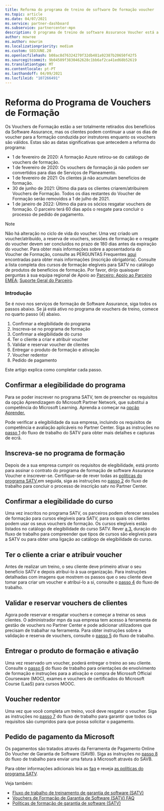 ```yaml
---
title: Reforma do programa de treino de software De formação voucher
ms.topic: article
ms.date: 04/07/2021
ms.service: partner-dashboard
ms.subservice: partnercenter-mpn
description: O programa de treino de software Assurance Voucher está a ser reformado.
author: mowree
ms.author: mowrim
ms.localizationpriority: medium
ms.custom: SEOJUNE.20
ms.openlocfilehash: b08ac8d76324270f32db481a92387b20650f42f5
ms.sourcegitcommit: 9b04509f3830462628c1bb6af2ca41ed68b52619
ms.translationtype: MT
ms.contentlocale: pt-PT
ms.lasthandoff: 04/09/2021
ms.locfileid: "107266491"
---
```

# <a name="training-vouchers-program-retirement"></a>Reforma do Programa de Vouchers de Formação

Os Vouchers de Formação estão a ser totalmente retirados dos benefícios da Software Assurance, mas os clientes podem continuar a usar os dias de voucher para a formação conduzida por instrutores enquanto os vouchers são válidos. Estas são as datas significativas que antecedem a reforma do programa: 

- 1 de fevereiro de 2020: A formação Azure retirou-se do catálogo de vouchers de formação.
- 1 de fevereiro de 2020: Os vouchers de formação já não podem ser convertidos para dias de Serviços de Planeamento.  
- 1 de fevereiro de 2021: Os clientes já não acumulam benefícios de formação. 
- 30 de junho de 2021: Último dia para os clientes criarem/atribuirem Vouchers de Formação. Todos os dias restantes do Voucher de Formação serão removidos a 1 de julho de 2021.
- 1 de janeiro de 2022: Último dia para os sócios resgatar vouchers de formação. O parceiro terá 60 dias após o resgate para concluir o processo de pedido de pagamento.  

>[!NOTE]
>Não há alteração no ciclo de vida do voucher. Uma vez criado um voucher/atribuído, a reserva de vouchers, sessões de formação e o resgate do voucher devem ser concluídos no prazo de 180 dias antes da expiração do voucher.  Para obter mais informações sobre a aposentadoria do Voucher de Formação, consulte as PERGUNTAS Frequentes [aqui](https://partner.microsoft.com/resources/collection/software-assurance-benefit-changes#/) encontradas para obter mais informações (inscrição obrigatória).  Consulte a lista completa dos cursos de formação elegíveis para SATV no catálogo de produtos de benefícios de formação.  Por favor, dirijo quaisquer perguntas à sua equipa regional de Apoio ao [Parceiro: Apoio ao Parceiro EMEA;](mailto:savoucher@msdirectservices.com) [Suporte Geral do Parceiro](https://partner.microsoft.com/dashboard/support/servicerequests).



### <a name="get-started"></a>Introdução

Se é novo nos serviços de formação de Software Assurance, siga todos os passos abaixo. Se já está ativo no programa de vouchers de treino, comece no quarto passo (4) abaixo. 

1. Confirmar a elegibilidade do programa
2. Inscreva-se no programa de formação
3. Confirmar a elegibilidade do curso
4. Ter o cliente a criar e atribuir voucher
5. Validar e reservar voucher de clientes
6. Entregar o produto de formação e ativação
7. Voucher redentor
8. Pedido de pagamento

Este artigo explica como completar cada passo.

## <a name="confirm-program-eligibility"></a>Confirmar a elegibilidade do programa

Para se poder inscrever no programa SATV, tem de preencher os requisitos da opção Aprendizagem do Microsoft Partner Network, que substitui a competência do Microsoft Learning. Aprenda a começar na [opção Aprender.](https://partner.microsoft.com/membership/learning-partners)

Pode verificar a elegibilidade da sua empresa, incluindo os requisitos de competência e avaliação aplicáveis no Partner Center. Siga as instruções no [passo 1](https://query.prod.cms.rt.microsoft.com/cms/api/am/binary/RE4s3bB) do fluxo de trabalho do SATV para obter mais detalhes e capturas de ecrã.

## <a name="enroll-in-the-training-program"></a>Inscreva-se no programa de formação

Depois de a sua empresa cumprir os requisitos de elegibilidade, está pronto para assinar o contrato do programa de formação de software Assurance Voucher e inscrever-se. Certifique-se de rever todas as [políticas do programa SATV,](https://query.prod.cms.rt.microsoft.com/cms/api/am/binary/RE3koEP)em seguida, siga as instruções no [passo 2](https://query.prod.cms.rt.microsoft.com/cms/api/am/binary/RE4s3bB) do fluxo de trabalho para concluir o processo de inscrição satv no Partner Center.


## <a name="confirm-course-eligibility"></a>Confirmar a elegibilidade do curso
Uma vez inscritos no programa SATV, os parceiros podem oferecer sessões de formação para cursos elegíveis para SATV, para os quais os clientes podem usar os seus vouchers de formação. Os cursos elegíveis estão listados no catálogo de elegibilidade do curso SATV. Rever [a 3.](https://query.prod.cms.rt.microsoft.com/cms/api/am/binary/RE4s3bB) duração do fluxo de trabalho para compreender que tipos de cursos são elegíveis para a SATV ou para obter uma ligação ao catálogo de elegibilidade do curso.

## <a name="have-customer-create-and-assign-voucher"></a>Ter o cliente a criar e atribuir voucher

Antes de realizar um treino, o seu cliente deve primeiro ativar o seu benefício SATV e depois atribuí-lo à sua organização. Para instruções detalhadas com imagens que mostrem os passos que o seu cliente deve tomar para criar um voucher e atribuí-lo a si, consulte o [passo 4](https://query.prod.cms.rt.microsoft.com/cms/api/am/binary/RE4s3bB) do fluxo de trabalho.

## <a name="validate-and-reserve-customer-vouchers"></a>Validar e reservar vouchers de clientes

Agora pode reservar e resgatar vouchers e começar a treinar os seus clientes. O administrador mpn da sua empresa tem acesso à ferramenta de gestão de vouchers no Partner Center e pode adicionar utilizadores que precisam de trabalhar na ferramenta. Para obter instruções sobre a validação e reserva de vouchers, consulte o [passo 5](https://query.prod.cms.rt.microsoft.com/cms/api/am/binary/RE4s3bB) do fluxo de trabalho.

## <a name="deliver-training-and-activate-product"></a>Entregar o produto de formação e ativação

Uma vez reservado um voucher, poderá entregar o treino ao seu cliente. Consulte o [passo 6](https://query.prod.cms.rt.microsoft.com/cms/api/am/binary/RE4s3bB) do fluxo de trabalho para orientações de envolvimento de formação e instruções para a ativação e compra de Microsoft Official Courseware (MOC), exames e vouchers de certificados do Microsoft Course (LaaS) para cursos MOOC.

## <a name="redeem-voucher"></a>Voucher redentor

Uma vez que você completa um treino, você deve resgatar o voucher. Siga as instruções no [passo 7](https://query.prod.cms.rt.microsoft.com/cms/api/am/binary/RE4s3bB) do fluxo de trabalho para garantir que todos os requisitos são cumpridos para que possa solicitar o pagamento. 


## <a name="request-payment-from-microsoft"></a>Pedido de pagamento da Microsoft

Os pagamentos são tratados através da Ferramenta de Pagamento Online Do Voucher de Garantia de Software (SAVB). Siga as instruções no [passo 8](https://query.prod.cms.rt.microsoft.com/cms/api/am/binary/RE4s3bB) do fluxo de trabalho para enviar uma fatura à Microsoft através do SAVB. 

Para obter informações adicionais leia as [faq](https://query.prod.cms.rt.microsoft.com/cms/api/am/binary/RE3kz5o) e reveja [as políticas do programa SATV](https://query.prod.cms.rt.microsoft.com/cms/api/am/binary/RE3koEP).

Veja também:

- [Fluxo de trabalho de treinamento de garantia de software (SATV)](https://query.prod.cms.rt.microsoft.com/cms/api/am/binary/RE4s3bB)
- [Vouchers de Formação de Garantia de Software (SATV) FAQ](https://query.prod.cms.rt.microsoft.com/cms/api/am/binary/RE3kz5o)
- [Políticas de formação de garantia de software (SATV)](https://query.prod.cms.rt.microsoft.com/cms/api/am/binary/RE3koEP)
